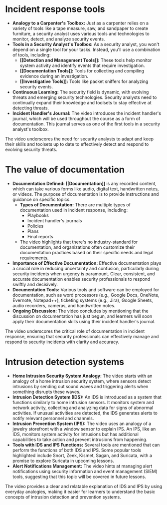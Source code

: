 # Incident response tools

- **Analogy to a Carpenter's Toolbox:** Just as a carpenter relies on a variety of tools like a tape measure, saw, and sandpaper to create furniture, a security analyst uses various tools and technologies to monitor, detect, and analyze security events.
- **Tools in a Security Analyst's Toolbox:** As a security analyst, you won't depend on a single tool for your tasks. Instead, you'll use a combination of tools, including:
	- **[[Detection and Management Tools]]:** These tools help monitor system activity and identify events that require investigation.
	- **[[Documentation Tools]]:** Tools for collecting and compiling evidence during an investigation.
	- **[[Investigative Tools]]:** Tools like packet sniffers for analyzing security events.
- **Continuous Learning:** The security field is dynamic, with evolving threats and emerging security technologies. Security analysts need to continually expand their knowledge and toolsets to stay effective at detecting threats.
- **Incident Handler's Journal:** The video introduces the incident handler's journal, which will be used throughout the course as a form of documentation. This journal serves as one of the first tools in a security analyst's toolbox.

The video underscores the need for security analysts to adapt and keep their skills and toolsets up to date to effectively detect and respond to evolving security threats.

# The value of documentation

- **Documentation Defined:** **[[Documentation]]** is any recorded content, which can take various forms like audio, digital text, handwritten notes, or videos. The purpose of documentation is to provide instructions and guidance on specific topics.
	- **Types of Documentation:** There are multiple types of documentation used in incident response, including:
		- Playbooks
		- Incident handler's journals 
		- Policies
		- Plans
		- Final reports
	- The video highlights that there's no industry-standard for documentation, and organizations often customize their documentation practices based on their specific needs and legal requirements.
- **Importance of Effective Documentation:** Effective documentation plays a crucial role in reducing uncertainty and confusion, particularly during security incidents when urgency is paramount. Clear, consistent, and accurate documentation enables security professionals to respond swiftly and decisively.
- **Documentation Tools:** Various tools and software can be employed for documentation, such as word processors (e.g., Google Docs, OneNote, Evernote, Notepad++), ticketing systems (e.g., Jira), Google Sheets, audio recorders, cameras, and handwritten notes.
- **Ongoing Discussion:** The video concludes by mentioning that the discussion on documentation has just begun, and learners will soon apply their documentation skills using their incident handler's journal.

The video underscores the critical role of documentation in incident response, ensuring that security professionals can effectively manage and respond to security incidents with clarity and accuracy.

# Intrusion detection systems

- **Home Intrusion Security System Analogy:** The video starts with an analogy of a home intrusion security system, where sensors detect intrusions by sending out sound waves and triggering alerts when something disrupts these waves.
- **Intrusion Detection System (IDS):** An IDS is introduced as a system that functions similarly to home intrusion sensors. It monitors system and network activity, collecting and analyzing data for signs of abnormal activities. If unusual activities are detected, the IDS generates alerts to notify relevant personnel and channels.
- **Intrusion Prevention System (IPS):** The video uses an analogy of a jewelry storefront with a window sensor to explain IPS. An IPS, like an IDS, monitors system activity for intrusions but has additional capabilities to take action and prevent intrusions from happening.
- **Tools with IDS and IPS Functions:** Several tools are mentioned that can perform the functions of both IDS and IPS. Some popular tools highlighted include Snort, Zeek, Kismet, Sagan, and Suricata, with a promise to explore Suricata in upcoming lessons.
- **Alert Notifications Management:** The video hints at managing alert notifications using security information and event management (SIEM) tools, suggesting that this topic will be covered in future lessons.

The video provides a clear and relatable explanation of IDS and IPS by using everyday analogies, making it easier for learners to understand the basic concepts of intrusion detection and prevention systems.